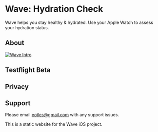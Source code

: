# Wave: Hydration Check

Wave helps you stay healthy & hydrated. Use your Apple Watch to assess your hydration status.


## About

[![Wave Intro](http://i.imgur.com/7YTMFQp.png)](https://youtu.be/lZIYXQqtuIQ "Little red riding hood - Click to Watch!")

## Testflight Beta


## Privacy


## Support
Please email eotles@gmail.com with any support issues.

This is a static website for the Wave iOS project.
